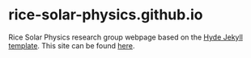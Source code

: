 # rice-solar-physics.github.io
Rice Solar Physics research group webpage based on the [Hyde Jekyll template](https://github.com/poole/hyde). This site can be found [here](http://rice-solar-physics.github.io).
